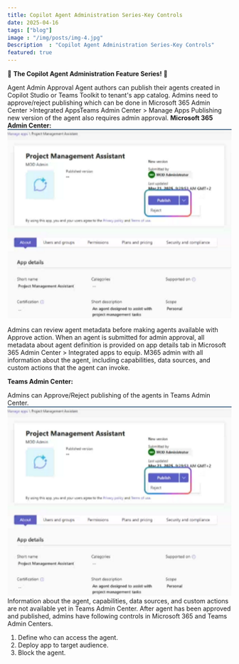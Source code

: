 ```yaml
---
title: Copilot Agent Administration Series-Key Controls
date: 2025-04-16
tags: ["blog"]
image : "/img/posts/img-4.jpg"
Description  : "Copilot Agent Administration Series-Key Controls"
featured: true
---
```

🚀 **The Copilot Agent Administration Feature Series!** 🚀

Agent Admin Approval Agent authors can publish their agents created in Copilot Studio or Teams Toolkit to tenant's app catalog.
 Admins need to approve/reject publishing which can be done in Microsoft 365 Admin Center >Integrated AppsTeams Admin Center > Manage Apps Publishing new version of the agent also requires admin approval.
**Microsoft 365 Admin Center:**
![alt text](image-1.png)

Admins can review agent metadata before making agents available with Approve action.
When an agent is submitted for admin approval, all metadata about agent definition is provided on app details tab in Microsoft 365 Admin Center > Integrated apps to equip.
M365 admin with all information about the agent, including capabilities, data sources,
and custom actions that the agent can invoke.

**Teams Admin Center:** 

Admins can Approve/Reject publishing of the agents in Teams Admin Center.
![alt text](image.png)
Information about the agent, capabilities, data sources, and custom actions are not available yet in Teams Admin Center.
After agent has been approved and published, admins have following controls in Microsoft 365 and Teams Admin Centers. 
1. Define who can access the agent.
2. Deploy app to target audience.
3. Block the agent.
